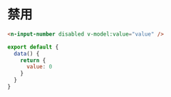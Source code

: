 # 禁用

```html
<n-input-number disabled v-model:value="value" />
```

```js
export default {
  data() {
    return {
      value: 0
    }
  }
}
```

